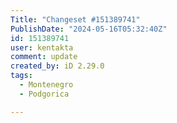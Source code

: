 ```yaml
---
Title: "Changeset #151389741"
PublishDate: "2024-05-16T05:32:40Z"
id: 151389741
user: kentakta
comment: update
created_by: iD 2.29.0
tags:
  - Montenegro
  - Podgorica

---
```


